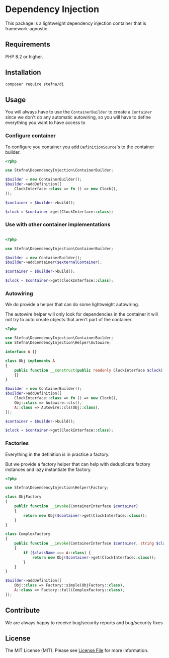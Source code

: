 # Dependency Injection

This package is a lightweight dependency injection container that is framework-agnostic.

## Requirements

PHP 8.2 or higher.

## Installation

```bash
composer require stefna/di
```

## Usage

You will always have to use the `ContainerBuilder` to create a `Container` 
since we don't do any automatic autowiring, so you will have to define everything 
you want to have access to

### Configure container

To configure you container you add `DefinitionSource`'s to the container builder.

```php
<?php

use Stefna\DependencyInjection\ContainerBuilder;

$builder = new ContainerBuilder();
$builder->addDefinition([
	ClockInterface::class => fn () => new Clock(),
]);

$container = $builder->build();

$clock = $container->get(ClockInterface::class);
```

### Use with other container implementations

```php

<?php

use Stefna\DependencyInjection\ContainerBuilder;

$builder = new ContainerBuilder();
$builder->addContainer($externalContainer);

$container = $builder->build();

$clock = $container->get(ClockInterface::class);
```

### Autowiring

We do provide a helper that can do some lightweight autowiring.

The autowire helper will only look for dependencies in the container it will 
not try to auto create objects that aren't part of the container.

```php
<?php

use Stefna\DependencyInjection\ContainerBuilder;
use Stefna\DependencyInjection\Helper\Autowire;

interface A {}

class Obj implements A
{
	public function __construct(public readonly ClockInterface $clock)
	{}
}

$builder = new ContainerBuilder();
$builder->addDefinition([
	ClockInterface::class => fn () => new Clock(),
	Obj::class => Autowire::cls(),
	A::class => Autowire::cls(Obj::class),
]);

$container = $builder->build();

$clock = $container->get(ClockInterface::class);
```

### Factories

Everything in the definition is in practice a factory.

But we provide a factory helper that can help with deduplicate factory 
instances and lazy instantiate the factory.

```php
<?php

use Stefna\DependencyInjection\Helper\Factory;

class ObjFactory
{
	public function __invoke(ContainerInterface $container)
	{
		return new Obj($container->get(ClockInterface::class));
	}
}

class ComplexFactory
{
	public function __invoke(ContainerInterface $container, string $className)
	{
		if ($className === A::class) {
			return new Obj($container->get(ClockInterface::class));
		}
	}
}

$builder->addDefinition([
	Obj::class => Factory::simple(ObjFactory::class),
	A::class => Factory::full(ComplexFactory::class),
]);
```

## Contribute

We are always happy to receive bug/security reports and bug/security fixes

## License

The MIT License (MIT). Please see [License File](LICENSE) for more information.
